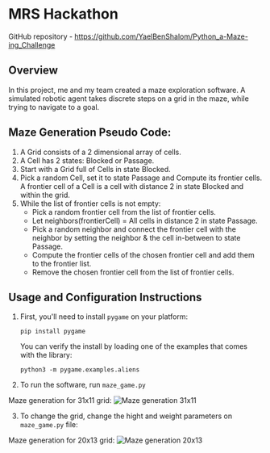 # MRS Hackathon

GitHub repository - https://github.com/YaelBenShalom/Python_a-Maze-ing_Challenge

## Overview

In this project, me and my team created a maze exploration software.
A simulated robotic agent takes discrete steps on a grid in the maze, while trying to navigate to a goal.

## Maze Generation Pseudo Code:

1. A Grid consists of a 2 dimensional array of cells.
2. A Cell has 2 states: Blocked or Passage.
3. Start with a Grid full of Cells in state Blocked.
4. Pick a random Cell, set it to state Passage and Compute its frontier cells. A frontier cell of a Cell is a cell with distance 2 in state Blocked and within the grid.
5. While the list of frontier cells is not empty:
   - Pick a random frontier cell from the list of frontier cells.
   - Let neighbors(frontierCell) = All cells in distance 2 in state Passage.
   - Pick a random neighbor and connect the frontier cell with the neighbor by setting the neighbor & the cell in-between to state Passage.
   - Compute the frontier cells of the chosen frontier cell and add them to the frontier list.
   - Remove the chosen frontier cell from the list of frontier cells.

## Usage and Configuration Instructions

1. First, you'll need to install `pygame` on your platform:

   `pip install pygame`

   You can verify the install by loading one of the examples that comes with the library:

   `python3 -m pygame.examples.aliens`

2. To run the software, run `maze_game.py`

Maze generation for 31x11 grid:
![Maze generation 31x11](https://github.com/YaelBenShalom/Python_a-Maze-ing_Challenge/blob/master/videos/maze.gif)

3. To change the grid, change the hight and weight parameters on `maze_game.py` file:

Maze generation for 20x13 grid:
![Maze generation 20x13](https://github.com/YaelBenShalom/Python_a-Maze-ing_Challenge/blob/master/videos/maze2.gif)
